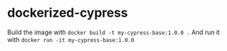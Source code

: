 # dockerized-cypress

Build the image with `docker build -t my-cypress-base:1.0.0 .`
And run it with `docker run -it my-cypress-base:1.0.0  `
